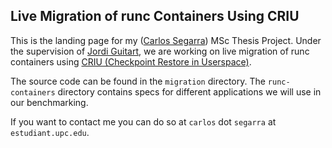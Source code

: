 ## Live Migration of runc Containers Using CRIU

This is the landing page for my ([Carlos Segarra](https://carlossegarra.com)) MSc Thesis Project.
Under the supervision of [Jordi Guitart](http://people.ac.upc.edu/jguitart/), we are working on live migration of runc containers using [CRIU (Checkpoint Restore in Userspace)](https://criu.org/Main_Page).

The source code can be found in the `migration` directory.
The `runc-containers` directory contains specs for different applications we will use in our benchmarking.

If you want to contact me you can do so at `carlos` dot `segarra` at `estudiant.upc.edu`.
